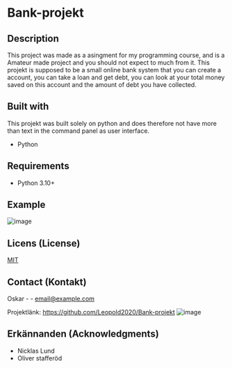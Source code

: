 # Bank-projekt

## Description

This project was made as a asingment for my programming course, and is a Amateur made project and you should not expect to much from it.
This projekt is supposed to be a small online bank system that you can create a account, you can take a loan and get debt, you can look at your total money saved on this account and the amount of debt you have collected.

## Built with

This projekt was built solely on python and does therefore not have more than text in the command panel as user interface.

- Python

## Requirements

- Python 3.10+

## Example

![image](https://user-images.githubusercontent.com/95760934/169811105-3e527dd5-5ef9-40e3-862d-e4009a9e6bec.png)


## Licens (License)

[MIT](https://choosealicense.com/licenses/mit/)

## Contact (Kontakt)

Oskar -  - email@example.com

Projektlänk: https://github.com/Leopold2020/Bank-projekt 
![image](https://user-images.githubusercontent.com/95760934/169815308-f2f5a347-afef-4135-bb3d-7431d605a6db.png)


## Erkännanden (Acknowledgments)

- Nicklas Lund
- Oliver stafferöd
